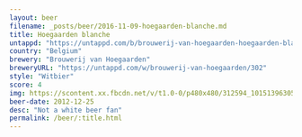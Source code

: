 ```yaml
---
layout: beer
filename: _posts/beer/2016-11-09-hoegaarden-blanche.md
title: Hoegaarden blanche
untappd: "https://untappd.com/b/brouwerij-van-hoegaarden-hoegaarden-blanche/6422"
country: "Belgium"
brewery: "Brouwerij van Hoegaarden"
breweryURL: "https://untappd.com/w/brouwerij-van-hoegaarden/302"
style: "Witbier"
score: 4
img: https://scontent.xx.fbcdn.net/v/t1.0-0/p480x480/312594_10151396305888745_722386464_n.jpg?oh=924632c1025e48c69faed99c9dd4f2ca&oe=5908F05A
beer-date: 2012-12-25
desc: "Not a white beer fan"
permalink: /beer/:title.html
---
```

